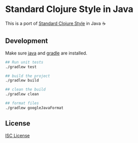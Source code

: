 # Standard Clojure Style in Java

This is a port of [Standard Clojure Style] in Java ☕

[Standard Clojure Style]:https://github.com/oakmac/standard-clojure-style-js

## Development

Make sure [java] and [gradle] are installed.

```sh
## Run unit tests
./gradlew test

## build the project
./gradlew build

## clean the build
./gradlew clean

## format files
./gradlew googleJavaFormat
```

[java]:https://openjdk.org/
[gradle]:https://gradle.org/

## License

[ISC License](LICENSE.md)
